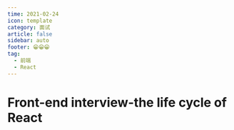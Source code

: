 ```yaml
---
time: 2021-02-24
icon: template
category: 面试
article: false
sidebar: auto
footer: 😁😁😁
tag:
  - 前端
  - React
---
```


# Front-end interview-the life cycle of React

